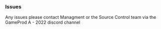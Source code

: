 

### Issues
Any issues please contact Managment or the Source Control team via the GameProd A - 2022 discord channel
